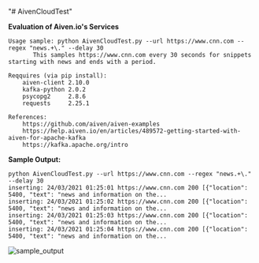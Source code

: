 "# AivenCloudTest" 

**Evaluation of Aiven.io's Services**

    Usage sample: python AivenCloudTest.py --url https://www.cnn.com --regex "news.+\." --delay 30
           This samples https://www.cnn.com every 30 seconds for snippets starting with news and ends with a period.

    Reqquires (via pip install):
        aiven-client 2.10.0
        kafka-python 2.0.2
        psycopg2     2.8.6
        requests     2.25.1

    References:
        https://github.com/aiven/aiven-examples
        https://help.aiven.io/en/articles/489572-getting-started-with-aiven-for-apache-kafka
        https://kafka.apache.org/intro


**Sample Output:**

```
python AivenCloudTest.py --url https://www.cnn.com --regex "news.+\." --delay 30
inserting: 24/03/2021 01:25:01 https://www.cnn.com 200 [{"location": 5400, "text": "news and information on the...
inserting: 24/03/2021 01:25:02 https://www.cnn.com 200 [{"location": 5400, "text": "news and information on the...
inserting: 24/03/2021 01:25:03 https://www.cnn.com 200 [{"location": 5400, "text": "news and information on the...
inserting: 24/03/2021 01:25:04 https://www.cnn.com 200 [{"location": 5400, "text": "news and information on the...
```

![sample_output](https://user-images.githubusercontent.com/9458979/112328708-b32a1100-8d0a-11eb-923b-682676259e93.JPG)
